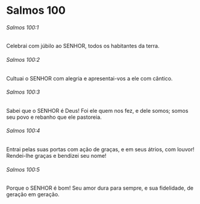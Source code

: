 # Salmos 100

###### Salmos 100:1

Celebrai com júbilo ao SENHOR, todos os habitantes da terra.

###### Salmos 100:2

Cultuai o SENHOR com alegria e apresentai-vos a ele com cântico.

###### Salmos 100:3

Sabei que o SENHOR é Deus! Foi ele quem nos fez, e dele somos; somos seu povo e rebanho que ele pastoreia.

###### Salmos 100:4

Entrai pelas suas portas com ação de graças, e em seus átrios, com louvor! Rendei-lhe graças e bendizei seu nome!

###### Salmos 100:5

Porque o SENHOR é bom! Seu amor dura para sempre, e sua fidelidade, de geração em geração.

